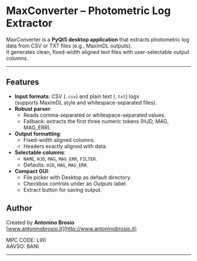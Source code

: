 # MaxConverter – Photometric Log Extractor

MaxConverter is a **PyQt5 desktop application** that extracts photometric log data from CSV or TXT files (e.g., MaximDL outputs).  
It generates clean, fixed-width aligned text files with user-selectable output columns.

---

## Features

- **Input formats**: CSV (`.csv`) and plain text (`.txt`) logs  
  (supports MaximDL style and whitespace-separated files).  
- **Robust parser**:  
  - Reads comma-separated or whitespace-separated values.  
  - Fallback: extracts the first three numeric tokens (HJD, MAG, MAG_ERR).  
- **Output formatting**:  
  - Fixed-width aligned columns.  
  - Headers exactly aligned with data.  
- **Selectable columns**:  
  - `NAME`, `HJD`, `MAG`, `MAG_ERR`, `FILTER`.  
  - Defaults: `HJD`, `MAG`, `MAG_ERR`.  
- **Compact GUI**:  
  - File picker with Desktop as default directory.  
  - Checkbox controls under an *Outputs* label.  
  - Extract button for saving output.  

## Author

Created by **Antonino Brosio**  
[www.antoninobrosio.it](http://www.antoninobrosio.it)  

MPC CODE: L90  
AAVSO: BANI

---


